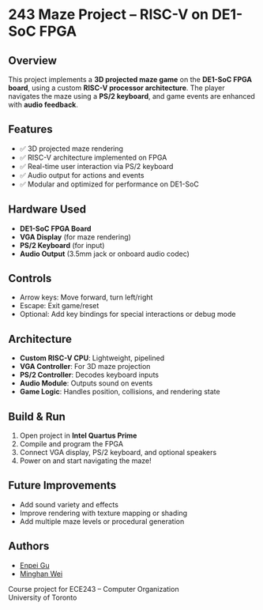 # 243 Maze Project – RISC-V on DE1-SoC FPGA

## Overview
This project implements a **3D projected maze game** on the **DE1-SoC FPGA board**, using a custom **RISC-V processor architecture**. The player navigates the maze using a **PS/2 keyboard**, and game events are enhanced with **audio feedback**.

## Features
- ✅ 3D projected maze rendering
- ✅ RISC-V architecture implemented on FPGA
- ✅ Real-time user interaction via PS/2 keyboard
- ✅ Audio output for actions and events
- ✅ Modular and optimized for performance on DE1-SoC

## Hardware Used
- **DE1-SoC FPGA Board**
- **VGA Display** (for maze rendering)
- **PS/2 Keyboard** (for input)
- **Audio Output** (3.5mm jack or onboard audio codec)

## Controls
- Arrow keys: Move forward, turn left/right
- Escape: Exit game/reset
- Optional: Add key bindings for special interactions or debug mode

## Architecture
- **Custom RISC-V CPU**: Lightweight, pipelined
- **VGA Controller**: For 3D maze projection
- **PS/2 Controller**: Decodes keyboard inputs
- **Audio Module**: Outputs sound on events
- **Game Logic**: Handles position, collisions, and rendering state

## Build & Run
1. Open project in **Intel Quartus Prime**
2. Compile and program the FPGA
3. Connect VGA display, PS/2 keyboard, and optional speakers
4. Power on and start navigating the maze!

## Future Improvements
- Add sound variety and effects
- Improve rendering with texture mapping or shading
- Add multiple maze levels or procedural generation

## Authors
- [Enpei Gu](https://github.com/engu1)
- [Minghan Wei](https://github.com/mikemajka)
  
Course project for ECE243 – Computer Organization  
University of Toronto  
